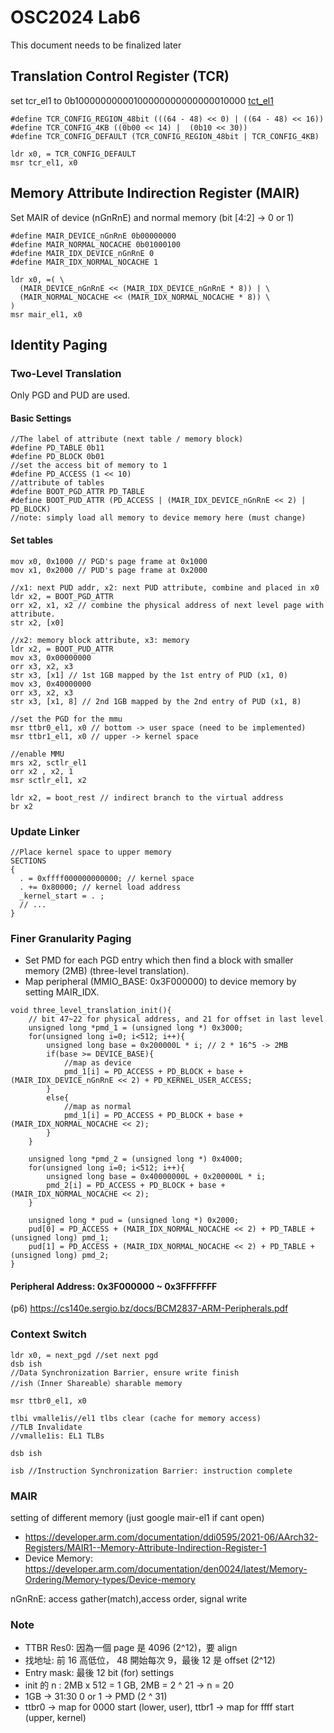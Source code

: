 # OSC2024 Lab6
This document needs to be finalized later
## Translation Control Register (TCR)
set tcr_el1 to 0b10000000000100000000000000010000
[tct_el1](https://developer.arm.com/documentation/ddi0595/2021-06/AArch64-Registers/TCR-EL1--Translation-Control-Register--EL1-?lang=en#fieldset_0-5_0)
```
#define TCR_CONFIG_REGION_48bit (((64 - 48) << 0) | ((64 - 48) << 16))
#define TCR_CONFIG_4KB ((0b00 << 14) |  (0b10 << 30))
#define TCR_CONFIG_DEFAULT (TCR_CONFIG_REGION_48bit | TCR_CONFIG_4KB)

ldr x0, = TCR_CONFIG_DEFAULT
msr tcr_el1, x0
```

## Memory Attribute Indirection Register (MAIR)
Set MAIR of device (nGnRnE) and normal memory (bit [4:2] -> 0 or 1)
```
#define MAIR_DEVICE_nGnRnE 0b00000000
#define MAIR_NORMAL_NOCACHE 0b01000100
#define MAIR_IDX_DEVICE_nGnRnE 0
#define MAIR_IDX_NORMAL_NOCACHE 1

ldr x0, =( \
  (MAIR_DEVICE_nGnRnE << (MAIR_IDX_DEVICE_nGnRnE * 8)) | \
  (MAIR_NORMAL_NOCACHE << (MAIR_IDX_NORMAL_NOCACHE * 8)) \
)
msr mair_el1, x0
```

## Identity Paging
### Two-Level Translation
Only PGD and PUD are used.
#### Basic Settings
```
//The label of attribute (next table / memory block)
#define PD_TABLE 0b11
#define PD_BLOCK 0b01
//set the access bit of memory to 1
#define PD_ACCESS (1 << 10)
//attribute of tables
#define BOOT_PGD_ATTR PD_TABLE
#define BOOT_PUD_ATTR (PD_ACCESS | (MAIR_IDX_DEVICE_nGnRnE << 2) | PD_BLOCK)
//note: simply load all memory to device memory here (must change)
```
#### Set tables
```
mov x0, 0x1000 // PGD's page frame at 0x1000
mov x1, 0x2000 // PUD's page frame at 0x2000

//x1: next PUD addr, x2: next PUD attribute, combine and placed in x0
ldr x2, = BOOT_PGD_ATTR
orr x2, x1, x2 // combine the physical address of next level page with attribute.
str x2, [x0]

//x2: memory block attribute, x3: memory
ldr x2, = BOOT_PUD_ATTR
mov x3, 0x00000000
orr x3, x2, x3
str x3, [x1] // 1st 1GB mapped by the 1st entry of PUD (x1, 0)
mov x3, 0x40000000
orr x3, x2, x3
str x3, [x1, 8] // 2nd 1GB mapped by the 2nd entry of PUD (x1, 8)

//set the PGD for the mmu
msr ttbr0_el1, x0 // bottom -> user space (need to be implemented)
msr ttbr1_el1, x0 // upper -> kernel space

//enable MMU
mrs x2, sctlr_el1
orr x2 , x2, 1
msr sctlr_el1, x2

ldr x2, = boot_rest // indirect branch to the virtual address
br x2
```

### Update Linker
```
//Place kernel space to upper memory
SECTIONS
{
  . = 0xffff000000000000; // kernel space
  . += 0x80000; // kernel load address
  _kernel_start = . ;
  // ...
}
```

### Finer Granularity Paging
* Set PMD for each PGD entry which then find a block with smaller memory (2MB) (three-level translation).
* Map peripheral (MMIO_BASE: 0x3F000000) to device memory by setting MAIR_IDX.
```
void three_level_translation_init(){
    // bit 47~22 for physical address, and 21 for offset in last level
    unsigned long *pmd_1 = (unsigned long *) 0x3000;
    for(unsigned long i=0; i<512; i++){
        unsigned long base = 0x200000L * i; // 2 * 16^5 -> 2MB
        if(base >= DEVICE_BASE){ 
            //map as device
            pmd_1[i] = PD_ACCESS + PD_BLOCK + base + (MAIR_IDX_DEVICE_nGnRnE << 2) + PD_KERNEL_USER_ACCESS;
        }
        else{
            //map as normal
            pmd_1[i] = PD_ACCESS + PD_BLOCK + base + (MAIR_IDX_NORMAL_NOCACHE << 2);
        }
    }

    unsigned long *pmd_2 = (unsigned long *) 0x4000;
    for(unsigned long i=0; i<512; i++){
        unsigned long base = 0x40000000L + 0x200000L * i;
        pmd_2[i] = PD_ACCESS + PD_BLOCK + base + (MAIR_IDX_NORMAL_NOCACHE << 2);
    }

    unsigned long * pud = (unsigned long *) 0x2000;
    pud[0] = PD_ACCESS + (MAIR_IDX_NORMAL_NOCACHE << 2) + PD_TABLE + (unsigned long) pmd_1;
    pud[1] = PD_ACCESS + (MAIR_IDX_NORMAL_NOCACHE << 2) + PD_TABLE + (unsigned long) pmd_2;
}
```
#### Peripheral Address: 0x3F000000 ~ 0x3FFFFFFF
(p6) https://cs140e.sergio.bz/docs/BCM2837-ARM-Peripherals.pdf

### Context Switch
```
ldr x0, = next_pgd //set next pgd
dsb ish
//Data Synchronization Barrier, ensure write finish
//ish（Inner Shareable）sharable memory

msr ttbr0_el1, x0

tlbi vmalle1is//el1 tlbs clear (cache for memory access)
//TLB Invalidate
//vmalle1is: EL1 TLBs

dsb ish

isb //Instruction Synchronization Barrier: instruction complete

```

### MAIR 
setting of different memory (just google mair-el1  if cant open)

* https://developer.arm.com/documentation/ddi0595/2021-06/AArch32-Registers/MAIR1--Memory-Attribute-Indirection-Register-1
* Device Memory: https://developer.arm.com/documentation/den0024/latest/Memory-Ordering/Memory-types/Device-memory

nGnRnE: access gather(match),access order, signal write

### Note
* TTBR Res0: 因為一個 page 是 4096 (2^12)，要 align
* 找地址: 前 16 高低位， 48 開始每次 9，最後 12 是 offset (2^12)
* Entry mask: 最後 12 bit (for) settings
* init 的 n : 2MB x 512 = 1 GB, 2MB = 2 ^ 21 -> n = 20
* 1GB -> 31:30 0 or 1 -> PMD (2 ^ 31)
* ttbr0 -> map for 0000 start (lower, user), ttbr1 -> map for ffff start (upper, kernel)
